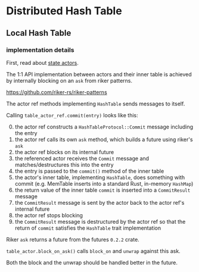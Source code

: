 # Distributed Hash Table

## Local Hash Table

### implementation details

First, read about [state actors](/state/actors.html).

The 1:1 API implementation between actors and their inner table is achieved by
internally blocking on an `ask` from riker patterns.

https://github.com/riker-rs/riker-patterns

The actor ref methods implementing `HashTable` sends messages to itself.

Calling `table_actor_ref.commit(entry)` looks like this:

0. the actor ref constructs a `HashTableProtocol::Commit` message including the entry
0. the actor ref calls its own `ask` method, which builds a future using riker's `ask`
0. the actor ref blocks on its internal future
0. the referenced actor receives the `Commit` message and matches/destructures this into the entry
0. the entry is passed to the `commit()` method of the inner table
0. the actor's inner table, implementing `HashTable`, does something with commit (e.g. MemTable inserts into a standard Rust, in-memory `HashMap`)
0. the return value of the inner table `commit` is inserted into a `CommitResult` message
0. the `CommitResult` message is sent by the actor back to the actor ref's internal future
0. the actor ref stops blocking
0. the `CommitResult` message is destructured by the actor ref so that the return of `commit` satisfies the `HashTable` trait implementation

Riker `ask` returns a future from the futures `0.2.2` crate.

`table_actor.block_on_ask()` calls `block_on` and `unwrap` against this ask.

Both the block and the unwrap should be handled better in the future.
